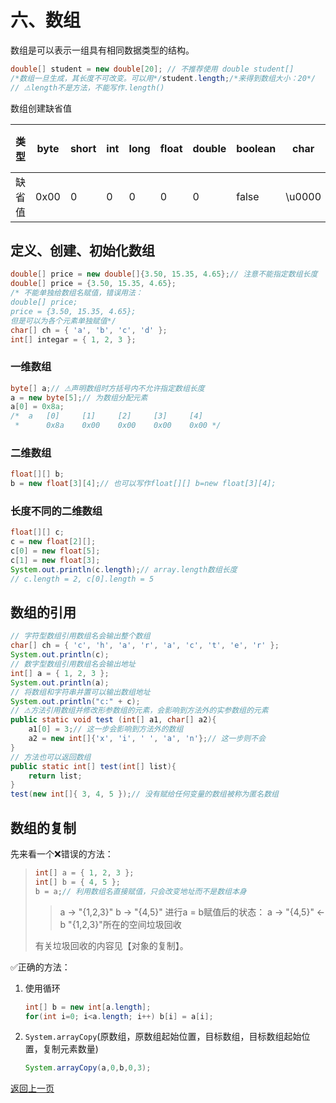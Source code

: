 # 六、数组

数组是可以表示一组具有相同数据类型的结构。

```java
double[] student = new double[20]; // 不推荐使用 double student[]
/*数组一旦生成，其长度不可改变。可以用*/student.length;/*来得到数组大小：20*/
// ⚠length不是方法，不能写作.length()
```

数组创建缺省值

| 类型   | byte | short | int  | long | float | double | boolean | char   | Object（如String） |
| ------ | ---- | ----- | ---- | ---- | ----- | ------ | ------- | ------ | ------------------ |
| 缺省值 | 0x00 | 0     | 0    | 0    | 0     | 0      | false   | \u0000 | null               |

## 定义、创建、初始化数组

```java
double[] price = new double[]{3.50, 15.35, 4.65};// 注意不能指定数组长度
double[] price = {3.50, 15.35, 4.65};
/* 不能单独给数组名赋值，错误用法：
double[] price;
price = {3.50, 15.35, 4.65};
但是可以为各个元素单独赋值*/
char[] ch = { 'a', 'b', 'c', 'd' };
int[] integar = { 1, 2, 3 };
```

### 一维数组

```java
byte[] a;// ⚠声明数组时方括号内不允许指定数组长度
a = new byte[5];// 为数组分配元素
a[0] = 0x8a;
/*	a	[0]		[1]		[2]		[3]		[4]
 *		0x8a	0x00	0x00	0x00	0x00 */
```

### 二维数组

```java
float[][] b;
b = new float[3][4];// 也可以写作float[][] b=new float[3][4];
```

### 长度不同的二维数组

```java
float[][] c;
c = new float[2][];
c[0] = new float[5];
c[1] = new float[3];
System.out.println(c.length);// array.length数组长度
// c.length = 2, c[0].length = 5
```

## 数组的引用

```java
// 字符型数组引用数组名会输出整个数组
char[] ch = { 'c', 'h', 'a', 'r', 'a', 'c', 't', 'e', 'r' };
System.out.println(c);
// 数字型数组引用数组名会输出地址
int[] a = { 1, 2, 3 };
System.out.println(a);
// 将数组和字符串并置可以输出数组地址
System.out.println("c:" + c);
// ⚠方法引用数组并修改形参数组的元素，会影响到方法外的实参数组的元素
public static void test (int[] a1, char[] a2){
    a1[0] = 3;// 这一步会影响到方法外的数组
    a2 = new int[]{'x', 'i', ' ', 'a', 'n'};// 这一步则不会
}
// 方法也可以返回数组
public static int[] test(int[] list){
    return list;
}
test(new int[]{ 3, 4, 5 });// 没有赋给任何变量的数组被称为匿名数组
```

## 数组的复制

先来看一个❌错误的方法：

> ```java
> int[] a = { 1, 2, 3 };
> int[] b = { 4, 5 };
> b = a;// 利用数组名直接赋值，只会改变地址而不是数组本身
> ```
> > a -> "{1,2,3}"	b -> "{4,5}"
> > 进行a = b赋值后的状态：
> > a -> "{4,5}" <- b
> > "{1,2,3}"所在的空间垃圾回收
>
> 有关垃圾回收的内容见【对象的复制】。

✅正确的方法：

1. 使用循环

   ```java
   int[] b = new int[a.length];
   for(int i=0; i<a.length; i++) b[i] = a[i];
   ```

2. `System.arrayCopy`(原数组，原数组起始位置，目标数组，目标数组起始位置，复制元素数量)

   ```java
   System.arrayCopy(a,0,b,0,3);
   ```

[返回上一页](java.md)